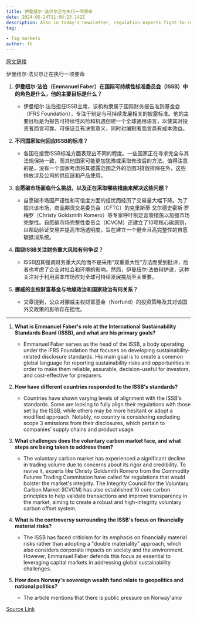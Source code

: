 ```yaml
---
title: 伊曼纽尔·法贝尔正在执行一项使命
date: 2024-05-24T11:00:23.142Z
description: Also in today’s newsletter, regulation experts fight to revive the voluntary carbon market before it’s too late
tag: 

- Tag markets
author: ft
---
```


[原文链接](https://ft.com/content/2b214790-21dc-40fa-9efe-9c43ed3a758d)

伊曼纽尔·法贝尔正在执行一项使命

1. **伊曼纽尔·法伯（Emmanuel Faber）在国际可持续性标准委员会（ISSB）中的角色是什么，他的主要目标是什么？**
   - 伊曼纽尔·法伯担任ISSB主席，该机构隶属于国际财务报告准则基金会（IFRS Foundation），专注于制定与可持续发展相关的披露标准。他的主要目标是为报告可持续性风险和机遇创建一个全球通用语言，以使其对投资者而言可靠、可保证且有决策意义，同时对编制者而言具有成本效益。

2. **不同国家如何回应ISSB的标准？**
   - 各国在接受ISSB标准方面表现出不同的程度。一些国家正在寻求完全与其法规保持一致，而其他国家可能更加犹豫或采取修改后的方法。值得注意的是，没有一个国家考虑将其披露范围之外的范围3排放排除在外，这些排放涉及公司的供应链和产品使用。

3. **自愿碳市场面临什么挑战，以及正在采取哪些措施来解决这些问题？**
   - 自愿碳市场因严谨性和可信度方面的担忧而经历了交易量大幅下降。为了振兴该市场，商品期货交易委员会（CFTC）的克里斯蒂·戈尔德史密斯·罗梅罗（Christy Goldsmith Romero）等专家呼吁制定监管措施以加强市场完整性。自愿碳市场完整性委员会（ICVCM）还建立了10项核心碳原则，以帮助验证交易并提高市场透明度，旨在建立一个健全且高完整性的自愿碳抵消系统。

4. **围绕ISSB关注财务重大风险有何争议？**
   - ISSB因其强调财务重大风险而不是采用“双重重大性”方法而受到批评，后者也考虑了企业对社会和环境的影响。然而，伊曼纽尔·法伯辩护说，这种关注对于利用资本市场应对全球可持续发展挑战至关重要。

5. **挪威的主权财富基金与地缘政治和国家政治有何关系？**
   - 文章提到，公众对挪威主权财富基金（Norfund）的投资策略及其对该国外交政策的影响存在担忧。

---

1. **What is Emmanuel Faber's role at the International Sustainability Standards Board (ISSB), and what are his primary goals?**
   - Emmanuel Faber serves as the head of the ISSB, a body operating under the IFRS Foundation that focuses on developing sustainability-related disclosure standards. His main goal is to create a common global language for reporting sustainability risks and opportunities in order to make them reliable, assurable, decision-useful for investors, and cost-effective for preparers.

2. **How have different countries responded to the ISSB's standards?**
   - Countries have shown varying levels of alignment with the ISSB's standards. Some are looking to fully align their regulations with those set by the ISSB, while others may be more hesitant or adopt a modified approach. Notably, no country is considering excluding scope 3 emissions from their disclosures, which pertain to companies’ supply chains and product usage.

3. **What challenges does the voluntary carbon market face, and what steps are being taken to address them?**
   - The voluntary carbon market has experienced a significant decline in trading volume due to concerns about its rigor and credibility. To revive it, experts like Christy Goldsmith Romero from the Commodity Futures Trading Commission have called for regulations that would bolster the market's integrity. The Integrity Council for the Voluntary Carbon Market (ICVCM) has also established 10 core carbon principles to help validate transactions and improve transparency in the market, aiming to create a robust and high-integrity voluntary carbon offset system.

4. **What is the controversy surrounding the ISSB's focus on financially material risks?**
   - The ISSB has faced criticism for its emphasis on financially material risks rather than adopting a "double materiality" approach, which also considers corporate impacts on society and the environment. However, Emmanuel Faber defends this focus as essential to leveraging capital markets in addressing global sustainability challenges.

5. **How does Norway's sovereign wealth fund relate to geopolitics and national politics?**
   - The article mentions that there is public pressure on Norway'amo

[Source Link](https://ft.com/content/2b214790-21dc-40fa-9efe-9c43ed3a758d)

